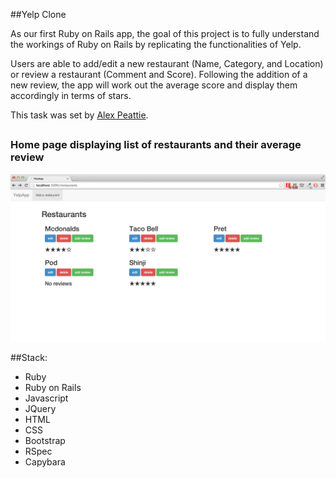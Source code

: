 ##Yelp Clone

As our first Ruby on Rails app, the goal of this project is to fully understand the workings of Ruby on Rails by replicating the functionalities of Yelp.

Users are able to add/edit a new restaurant (Name, Category, and Location) or review a restaurant (Comment and Score). Following the addition of a new review, the app will work out the average score and display them accordingly in terms of stars.


This task was set by [Alex Peattie](https://github.com/alexpeattie).


##

### Home page displaying list of restaurants and their average review
![screenshot](app/assets/images/yelp_home.png)


##Stack:
- Ruby
- Ruby on Rails
- Javascript
- JQuery
- HTML
- CSS
- Bootstrap
- RSpec
- Capybara
